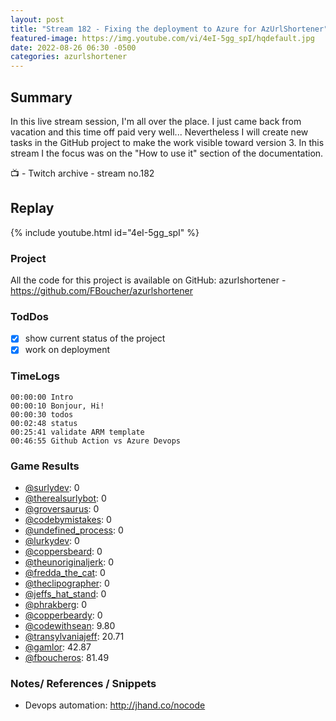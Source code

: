 ```yaml
---
layout: post
title: "Stream 182 - Fixing the deployment to Azure for AzUrlShortener"
featured-image: https://img.youtube.com/vi/4eI-5gg_spI/hqdefault.jpg
date: 2022-08-26 06:30 -0500
categories: azurlshortener
---
```


## Summary

In this live stream session, I'm all over the place. I just came back from vacation and this time off paid very well... Nevertheless I will create new tasks in the GitHub project to make the work visible toward version 3. In this stream I the focus was on the "How to use it" section of the documentation. 

📺 - Twitch archive - stream no.182

## Replay

{% include youtube.html id="4eI-5gg_spI" %}
<br/><!--more-->

### Project

All the code for this project is available on GitHub: azurlshortener - https://github.com/FBoucher/azurlshortener

### TodDos

- [X] show current status of the project
- [X] work on deployment

### TimeLogs

    00:00:00 Intro
    00:00:10 Bonjour, Hi!
    00:00:30 todos
    00:02:48 status
    00:25:41 validate ARM template
    00:46:55 Github Action vs Azure Devops

### Game Results

- [@surlydev](https://www.twitch.tv/surlydev): 0
- [@therealsurlybot](https://www.twitch.tv/therealsurlybot): 0
- [@groversaurus](https://www.twitch.tv/groversaurus): 0
- [@codebymistakes](https://www.twitch.tv/codebymistakes): 0
- [@undefined_process](https://www.twitch.tv/undefined_process): 0
- [@lurkydev](https://www.twitch.tv/lurkydev): 0
- [@coppersbeard](https://www.twitch.tv/coppersbeard): 0
- [@theunoriginaljerk](https://www.twitch.tv/theunoriginaljerk): 0
- [@fredda_the_cat](https://www.twitch.tv/fredda_the_cat): 0
- [@theclipographer](https://www.twitch.tv/theclipographer): 0
- [@jeffs_hat_stand](https://www.twitch.tv/jeffs_hat_stand): 0
- [@phrakberg](https://www.twitch.tv/phrakberg): 0
- [@copperbeardy](https://www.twitch.tv/copperbeardy): 0
- [@codewithsean](https://www.twitch.tv/codewithsean): 9.80
- [@transylvaniajeff](https://www.twitch.tv/transylvaniajeff): 20.71
- [@gamlor](https://www.twitch.tv/gamlor): 42.87
- [@fboucheros](https://www.twitch.tv/fboucheros): 81.49

### Notes/ References / Snippets

- Devops automation: http://jhand.co/nocode
